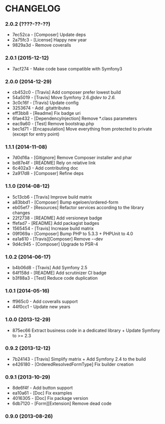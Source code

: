 # CHANGELOG

### 2.0.2 (????-??-??)

 * 7ec52ca - [Composer] Update deps
 * 2a75fc3 - [License] Happy new year
 * 9829a3d - Remove coveralls

### 2.0.1 (2015-12-12)

 * 7acf274 - Make code base compatible with Symfony3
 
### 2.0.0 (2014-12-29)

 * cb452c0 - [Travis] Add composer prefer lowest build
 * 54a5019 - [Travis] Move Symfony 2.6.*@dev to 2.6.*
 * 3c0c16f - [Travis] Update config
 * 3253674 - Add .gitattributes
 * eff3bb8 - [Readme] Fix badge uri
 * 6fae432 - [DependencyInjection] Remove *.class parameters
 * eac9a60 - [Test] Remove bootstrap.php
 * bec1d71 - [Encapsulation] Move everything from protected to private (except for entry point)

### 1.1.1 (2014-11-08)

 * 7d0d16a - [Gitignore] Remove Composer installer and phar
 * bd87e4f - [README] Rely on relative link
 * 6c402a3 - Add contributing doc
 * 2a917d8 - [Composer] Refine deps

### 1.1.0 (2014-08-12)

 * 5c13cb6 - [Travis] Improve build matrix
 * a83bbd1 - [Composer] Bump egeloen/ordered-form
 * eb05ef7 - [Resources] Refactor services according to the library changes
 * 22f2738 - [README] Add versioneye badge
 * ffefad7 - [README] Add packagist badges
 * 1565454 - [Travis] Increase build matrix
 * 09f069a - [Composer] Bump PHP to 5.3.3 + PHPUnit to 4.0
 * ea1a610 - [Travis][Composer] Remove --dev
 * 9d4c945 - [Composer] Upgrade to PSR-4

### 1.0.2 (2014-06-17)

 * b4b06d8 - [Travis] Add Symfony 2.5
 * 64f158d - [README] Add scrutinizer CI badge
 * b3f88a3 - [Test] Reduce code duplication

### 1.0.1 (2014-05-16)

 * ff965c0 - Add coveralls support
 * 44f0cc1 - Update new years

### 1.0.0 (2013-12-29)

 * 875ec66 Extract business code in a dedicated library + Update Symfony to >= 2.3

### 0.9.2 (2013-12-12)

 * 7b24143 - [Travis] Simplify matrix + Add Symfony 2.4 to the build
 * e426180 - [OrderedResolvedFormType] Fix builder creation

### 0.9.1 (2013-10-29)

 * 8de6f4f - Add button support
 * ea10a61 - [Doc] Fix examples
 * 4016305 - [Doc] Fix package version
 * 6db7120 - [Form][Extension] Remove dead code

### 0.9.0 (2013-08-26)
